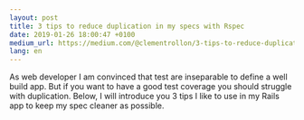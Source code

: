 ```yaml
---
layout: post
title: 3 tips to reduce duplication in my specs with Rspec
date: 2019-01-26 18:00:47 +0100
medium_url: https://medium.com/@clementrollon/3-tips-to-reduce-duplication-in-my-specs-with-rspec-c889b143813d
lang: en
---
```

As web developer I am convinced that test are inseparable to define a well build app. But if you want to have a good test coverage you should struggle with duplication.
Below, I will introduce you 3 tips I like to use in my Rails app to keep my spec cleaner as possible.
